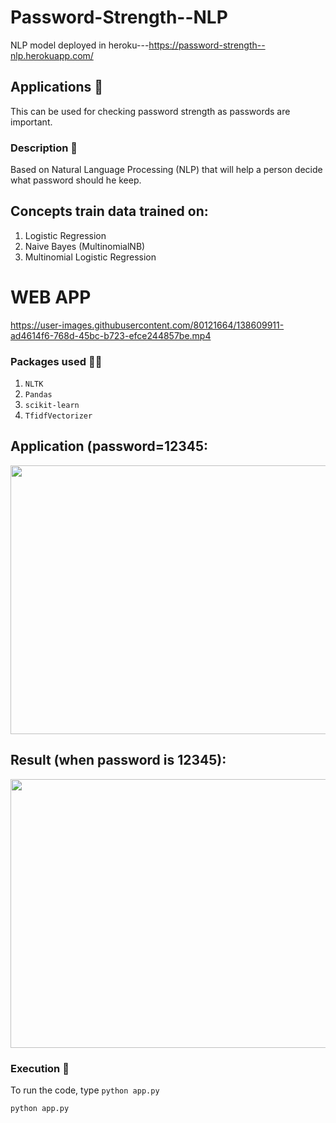 # Password-Strength--NLP
NLP model deployed in heroku---https://password-strength--nlp.herokuapp.com/

## Applications 🎯
This can be used for checking password strength as passwords are important.

### Description 📌
Based on Natural Language Processing (NLP) that will help a person decide what password should he keep.

## Concepts train data trained on:
1) Logistic Regression
2) Naive Bayes (MultinomialNB)
3) Multinomial Logistic Regression

# WEB APP
https://user-images.githubusercontent.com/80121664/138609911-ad4614f6-768d-45bc-b723-efce244857be.mp4

### Packages used 🧗‍♂️
1) `NLTK`
2) `Pandas`
3) `scikit-learn`
4) `TfidfVectorizer`

## Application (password=12345:
<img src="https://user-images.githubusercontent.com/80121664/129458383-cb9cc883-0d4d-4224-a8b3-52e346804406.jpg" width="600" height="430">

## Result (when password is 12345):
<img src="https://user-images.githubusercontent.com/80121664/129458333-6db21b9b-9564-43ac-9654-2c76c9a7a57b.jpg" width="600" height="430">

### Execution 🐉
To run the code, type `python app.py`

```
python app.py
```

